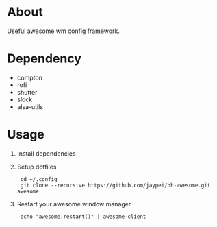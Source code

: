 
# About

Useful awesome wm config framework.

# Dependency

* compton
* rofi
* shutter
* slock
* alsa-utils


# Usage

1. Install dependencies
1. Setup dotfiles

        cd ~/.config
        git clone --recursive https://github.com/jaypei/hh-awesome.git awesome

1. Restart your awesome window manager

        echo "awesome.restart()" | awesome-client

